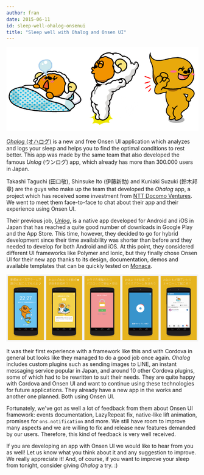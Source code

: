 ```yaml
---
author: fran
date: 2015-06-11
id: sleep-well-ohalog-onsenui
title: "Sleep well with Ohalog and Onsen UI"
---
```


![Onsen UI Theme Customization](/blog/content/images/2015/Jun/ohalog_header.png)

[*Ohalog* (オハログ)](http://unlog.me/ohalog/) is a new and free Onsen UI application which analyzes and logs your sleep and helps you to find the optimal conditions to rest better. This app was made by the same team that also developed the famous *Unlog* (ウンログ) app, which already has more than 300.000 users in Japan.

<!-- more -->

Takashi Taguchi (田口敬), Shinsuke Ito (伊藤新助) and Kuniaki Suzuki (鈴木邦章) are the guys who make up the team that developed the *Ohalog* app, a project which has received some investment from [NTT Docomo Ventures](https://www.nttdocomo-v.com/village/dmenu/season03/startups13/). We went to meet them face-to-face to chat about their app and their experience using Onsen UI.

Their previous job, [*Unlog*](http://unlog.me/), is a native app developed for Android and iOS in Japan that has reached a quite good number of downloads in Google Play and the App Store. This time, however, they decided to go for hybrid development since their time availability was shorter than before and they needed to develop for both Android and iOS. At this point, they considered different UI frameworks like Polymer and Ionic, but they finally chose Onsen UI for their new app thanks to its design, documentation, demos and available templates that can be quickly tested on [Monaca](https://monaca.io/).

![Onsen UI Theme Customization](/blog/content/images/2015/Jun/ohalog.png)

It was their first experience with a framework like this and with Cordova in general but looks like they managed to do a good job once again. *Ohalog* includes custom plugins such as sending images to LINE, an instant messaging service popular in Japan, and around 10 other Cordova plugins, some of which had to be rewritten to suit their needs. They are quite happy with Cordova and Onsen UI and want to continue using these technologies for future applications. They already have a new app in the works and another one planned. Both using Onsen UI.

Fortunately, we've got as well a lot of feedback from them about Onsen UI framework: events documentation, LazyRepeat fix, native-like lift animation, promises for `ons.notification` and more. We still have room to improve many aspects and we are willing to fix and release new features demanded by our users. Therefore, this kind of feedback is very well received.

If you are developing an app with Onsen UI we would like to hear from you as well! Let us know what you think about it and any suggestion to improve. We really appreciate it! And, of course, if you want to improve your sleep from tonight, consider giving *Ohalog* a try. :)
